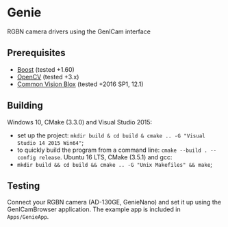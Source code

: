 # Genie
RGBN camera drivers using the GenICam interface

## Prerequisites
- [Boost](http://www.boost.org/users/history/version_1_65_1.html) (tested +1.60)
- [OpenCV](https://opencv.org/releases.html) (tested +3.x)
- [Common Vision Blox](https://www.commonvisionblox.com/en/cvb-download/) (tested +2016 SP1, 12.1)

## Building
Windows 10, CMake (3.3.0) and Visual Studio 2015:
- set up the project: `mkdir build & cd build & cmake .. -G "Visual Studio 14 2015 Win64"`;
- to quickly build the program from a command line: `cmake --build . --config release`.
Ubuntu 16 LTS, CMake (3.5.1) and gcc:
- `mkdir build && cd build && cmake .. -G "Unix Makefiles" && make`;

## Testing
Connect your RGBN camera (AD-130GE, GenieNano) and set it up using the GenICamBrowser application. The example app is included in `Apps/GenieApp`.
